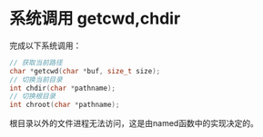 # 系统调用 getcwd,chdir

完成以下系统调用：

```c++
// 获取当前路径
char *getcwd(char *buf, size_t size);
// 切换当前目录
int chdir(char *pathname);
// 切换根目录
int chroot(char *pathname);
```

根目录以外的文件进程无法访问，这是由named函数中的实现决定的。
